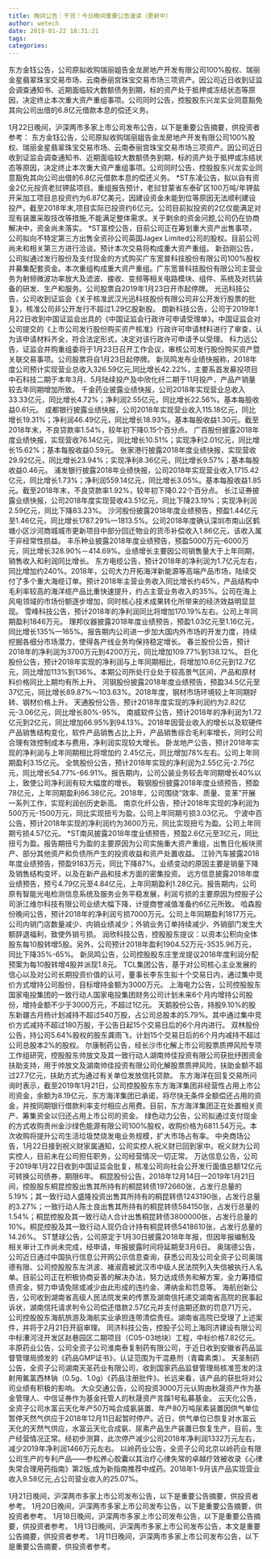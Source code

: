 ```yaml
---
title: 晚间公告｜干货！今日晚间重要公告速读（更新中）
author: wetech
date: 2019-01-22 18:31:21
tags: 
categories: 
---
```

东方金钰公告，公司原拟收购瑞丽姐告金龙房地产开发有限公司100%股权、瑞丽金星翡翠珠宝交易市场、云南泰丽宫珠宝交易市场三项资产。因公司近日收到证监会调查通知书、近期面临较大数额债务到期，标的资产处于抵押或冻结状态等原因，决定终止本次重大资产重组事项。公司同时公告，控股股东兴龙实业同意豁免其向公司出借的6.8亿元借款本息的偿还义务。
<!-- more -->
1月22日晚间，沪深两市多家上市公司发布公告，以下是重要公告摘要，供投资者参考：
东方金钰公告，公司原拟收购瑞丽姐告金龙房地产开发有限公司100%股权、瑞丽金星翡翠珠宝交易市场、云南泰丽宫珠宝交易市场三项资产。因公司近日收到证监会调查通知书、近期面临较大数额债务到期，标的资产处于抵押或冻结状态等原因，决定终止本次重大资产重组事项。公司同时公告，控股股东兴龙实业同意豁免其向公司出借的6.8亿元借款本息的偿还义务。
*ST东凌公告，拟以自有资金2亿元投资老挝钾盐项目。重组报告预计，老挝甘蒙省东泰矿区100万吨/年钾盐开采加工项目总投资约为6.87亿美元，因建设资金未能到位等原因无法顺利建设投产。截至2018年末,项目实际已投资约6亿元。公司目前拟投资的2亿仅能满足对现有装置采取技改等措施,不能满足整体需求。关于剩余的资金问题,公司仍在协商解决中，资金尚未落实。
*ST富控公告，目前公司正在筹划重大资产出售事项，公司拟向不特定第三方出售全资孙公司英国Jagex Limited公司的股权。目前公司尚未和相关第三方进行洽谈。预计本次交易将构成重大资产重组。
新劲刚公告，公司拟通过发行股份及支付现金的方式购买广东宽普科技股份有限公司100%股权并募集配套资金。本次重组构成重大资产重组。广东宽普科技股份有限公司主营业务为射频微波功率放大及滤波、接收、变频等相关电路模块、组件、系统及对抗装备的研发、生产和服务。公司股票自2019年1月23日开市起停牌。
光迅科技公告，公司收到证监会《关于核准武汉光迅科技股份有限公司非公开发行股票的批复》，核准公司非公开发行不超过1.29亿股新股。
朗新科技公告，公司于2019年1月22日收到中国证监会出具的《中国证监会行政许可申请受理单》。中国证监会对公司提交的《上市公司发行股份购买资产核准》行政许可申请材料进行了审查，认为该申请材料齐全，符合法定形式，决定对该行政许可申请予以受理。
科力远公告，证监会并购重组委将于1月23日召开工作会议，审核公司发行股份购买资产暨关联交易事项。公司股票将自1月23日起停牌。
新凤鸣发布业绩快报称，2018年度公司预计实现营业总收入326.59亿元,同比增长42.22%，主要系首发募投项目中石科技二期于本年3月、5月陆续投产及中欣化纤二期于11月投产，产品产销量较去年同期增加所致。
千金药业披露业绩快报，公司2018年实现营业总收入33.33亿元，同比增长4.72%；净利润2.55亿元，同比增长22.56%。基本每股收益0.61元。
成都银行披露业绩快报，公司2018年实现营业收入115.18亿元，同比增长19.31%；净利润46.49亿元，同比增长18.93%。基本每股收益1.30元。截至 2018年末，不良贷款率1.54%，较年初下降0.15个百分点。
广百股份披露2018年度业绩快报，实现营收76.14亿元，同比增长10.51%；实现净利2.01亿元，同比增长15.62%；基本每股收益0.59元。
张家港行披露2018年度业绩快报，实现营收29.92亿元，同比增长23.94%；实现净利8.36亿元，同比增长9.57%；基本每股收益0.46元。
浦发银行披露2018年业绩快报，公司2018年实现营业收入1715.42亿元，同比增长1.73%；净利润559.14亿元，同比增长3.05%。基本每股收益1.85元。截至2018年末，不良贷款率1.92%，较年初下降0.22个百分点。
长江证券披露业绩快报，公司2018年度实现营收43.51亿元，同比下降23.19%；实现净利润2.59亿元，同比下降83.23%。
沙河股份披露2018年度业绩预告，预盈1.44亿元至1.46亿元，同比增长1787.29%—1813.5%。公司2018年度确认深圳市南山区鹤塘小区沙河商城城市更新项目中部分回迁物业的货币补偿收入1.86亿元，该收入属于非经常性损益。
丰乐种业披露2018年度业绩预告，预盈5000万元–6000万元，同比增长328.90%－414.69%。业绩增长主要因公司销售量大于上年同期，销售收入和利润同比增长。
东方电缆公告，预计2018年的净利润为1.7亿元左右，同比增加约240%。2018年，公司大力开拓海洋新能源等高端产品市场，陆续交付了多个重大海缆订单。预计2018年主营业务收入同比增长约45%，产品结构中毛利率较高的海洋缆产品比重快速提升，约占主营业务收入的35%。公司在海上风电领域的市场份额逐步增加，同时核心技术成果转化所带来的经济效益明显显现。
雪峰科技公告，预计2018年的净利润同比将增加170.19%左右。公司上年同期盈利1846万元。
理邦仪器披露2018年度业绩预告，预盈1.03亿元至1.16亿元，同比增长135%—165%。报告期内公司进一步加大国内外市场的开发力度，持续挖掘各细分市场潜力，使得各产线业务均保持稳定增长。
春兰股份公告，预计2018年的净利润为3700万元到4200万元，同比增加109.77%到138.12%。
巨化股份公告，预计2018年实现的净利润与上年同期相比，将增加10.6亿元到12.7亿元，同比增加113%到136%。本期公司所处行业处于较高景气区间，产品和原材料价格同比上期均有所上升。
河钢股份披露2018年度业绩预告，预盈34.5亿元至37亿元，同比增长89.87%～103.63%。2018年度，钢材市场环境较上年同期好转、钢材价格上升。
天通股份公告，预计2018年度实现的净利润约为2.82亿元-3.06亿元，同比增长80%-95%。
南威软件公告，预计2018年的净利润为1.72亿元到2亿元，同比增加66.95%到94.13%。2018年因营业收入的增长以及软硬件产品销售结构变化，软件产品销售占比上升，产品销售综合毛利率增长，同时公司合理有效控制成本与费用，净利润实现较大增长。
卧龙地产公告，预计2018年实现的净利润与上年同期相比将增加约 2.45亿元，同比增加78%左右。公司上年同期盈利3.15亿元。
全筑股份公告，预计2018年实现的净利润为2.55亿元-2.75亿元，同比增长54.77%-66.91%。报告期内，公司公装业务较去年同期增长40%以上，致使公司净利润有较大幅度的增长。
鞍钢股份披露2018年度业绩预告，预盈78亿元，上年同期盈利66.38亿元。2018年，公司围绕“效率、质量、变革”开展一系列工作，实现利润创历史新高。
南京化纤公告，预计2018年实现的净利润为500万元-1500万元，同比实现扭亏为盈。公司上年同期亏损3.03亿元。
宁波中百公告，预计2018年实现的净利润约为3600万元，同比实现扭亏为盈。公司上年同期亏损4.57亿元。
*ST南风披露2018年度业绩预告，预盈2.6亿元至3亿元，同比扭亏为盈。报告期扭亏为盈的主要原因为公司实施重大资产重组，出售日化板块资产、部分其他资产和负债所产生的投资收益和资产处置收益。
江铃汽车披露2018年度业绩预告，预盈9183万元，同比下降87%。业绩变动的原因主要是销量下降及销售结构变坏，以及在新产品和技术方面的密集投资。
远方信息披露2018年度业绩预告，预亏4.79亿元至4.84亿元，上年同期盈利1.28亿元。报告期内，公司原有智能光电检测信息系统及服务业务平稳发展，利润亏损的主要原因为控股子公司浙江维尔科技有限公司业绩大幅下降，计提商誉减值准备约6亿元所致。
哈森股份晚间公告，预计2018年的净利润亏损7000万元。公司上年同期盈利1817万元。公司内销门店数量减少、内销业绩减少；外销业务订单持续减少、外销部门发生大额辞退福利，致使外销亏损。
润欣科技公告，控股股东提议：以资本公积向全体股东每10股转增5股。另外，公司预计2018年盈利1904.52万元-3535.96万元，同比下降35%-65%。
新凤鸣公告，公司控股股东庄奎龙提议2018年度利润分配预案为每10股转增4股并派现1.8元。
TCL集团公告，基于对公司核心主业发展的信心以及对公司长期投资价值的认可，董事长李东生拟十个交易日内，通过集中竞价方式增持公司股份，目标增持金额为3000万元。
上海电力公告，公司控股股东国家电投集团的一致行动人国家电投集团财务公司计划未来6个月内增持公司股份，增持金额不少于3000万元，不超过1亿元。
天鹅股份公告，持股9.10%的股东新疆古月杨计划减持不超过540万股，占公司总股本的5.79%。其中通过集中竞价方式减持不超过180万股，于公告日起15个交易日后的6个月内进行。
双林股份公告，持公司5.64%股权的股东龚雨飞，计划15个交易日后的6个月内减持不超过公司总股本2%的股权。
尔康制药公告，经长沙市化解上市公司股票质押风险专项工作组研究，控股股东帅放文及其一致行动人湖南帅佳投资有限公司获批纾困资金扶助支持，用于帅放文及湖南帅佳投资有限公司化解股票质押风险，扶助金额不超过27.7亿元，扶助方式为通过有关单位发放信托贷款。
东方海洋在回复交易所问询时表示，截至2019年1月21日，公司控股股东东方海洋集团非经营性占用上市公司资金，余额为8.19亿元，东方海洋集团已承诺，将尽快无条件全额偿还占用的资金，并按同期银行借款利率支付相应占用费。目前，东方海洋集团正在处置相关资产、筹集资金以归还占用上市公司的资金。
绿色动力公告，公司拟通过支付现金的方式收购贵州金沙绿色能源有限公司100%股权，收购价格为6811.54万元。本次收购将提升公司生活垃圾焚烧发电业务规模，扩大市场占有率。
中央商场公告，1月22日接到祝义财家属通知，公司实控人祝义财已回到家中。祝义财为公司实控人，目前未在公司担任职务，公司经营情况一切正常。
万达信息公告，公司于2019年1月22日收到中国证监会批复，核准公司向社会公开发行面值总额12亿元可转换公司债券，期限6年。
桐昆股份公告，2018年12月14日—2019年1月21日间，控股股东桐昆控股出售其所持有的桐昆转债1972660张，占发行总量的5.19%；其一致行动人盛隆投资出售其所持有的桐昆转债1243190张，占发行总量的3.27%；一致行动人陈士良出售其所持有的桐昆转债584150张，占发行总量的1.54%；桐昆控股及其一致行动人合计出售桐昆转债3800000张，占发行总量的10%。桐昆控股及其一致行动人现仍合计持有桐昆转债5418610张，占发行总量的14.26%。
ST慧球公告，公司原定于1月30日披露2018年年报，但因年报编制及相关审计工作尚未完成，经申请，年报披露时间将延期至3月6日。
奥瑞德公告，公司近日通过中国执行信息公开网公示信息查询，获悉公司及公司全资子公司奥瑞德有限、公司控股股东左洪波、褚淑霞被武汉市中级人民法院列入失信被执行人名单。目前公司正在积极协商妥善的解决办法，努力达成债务和解方案，全力筹措偿债资金，努力申请免除或减少由此形成的违约金、滞纳金和罚息等。
海航创新公告，公司收到湖南省高级人民法院发来的传票及湖南信托递交湖南省高院的民事起诉状，湖南信托请求判令公司偿还借款2.57亿元并支付逾期还款的罚息71万元，公司控股股东海航旅游及海航实业承担连带清偿责任。湖南省高院已受理了上述案件，并将于2月21日开庭审理。
同济科技公告，控股子公司上海同济建设有限公司中标漕河泾开发区赵巷园区二期项目（C05-03地块）工程，中标价格7.82亿元。
丰原药业公告，公司全资子公司淮南泰复制药有限公司，于近日收到安徽省药品监督管理局颁发的《药品GMP证书》，认证范围为干混悬剂（青霉素类）。
天圣制药公告，全资子公司湖南天圣药业有限公司，收到国家药品监督管理局核准签发的注射用氟氯西林钠（0.5g、1.0g）《药品注册批件》。长远来看，该产品的获批将对公司业绩有积极的影响。
大众交通公告，公司投资3000万元认购由秋晟资产作为基金管理人、中信证券作为基金托管人的秋晟资产言蹊1号私募基金。
云天化公告，全资子公司水富云天化年产50万吨合成氨装置、年产80万吨尿素装置因供气单位暂停天然气供应于2018年12月11日起暂时停产。近日，供气单位已恢复对水富云天化的天然气供应，水富云天化合成氨、尿素产品生产装置已恢复生产，目前，生产经营情况正常。经初步测算，此次停产减少公司2018年净利润1332万元左右，减少2019年净利润1466万元左右。
以岭药业公告，全资子公司北京以岭药业有限公司生产的专利产品——参松养心胶囊以其治疗心律失常的卓越疗效被收录《心律失常合理用药指南》第2版,成为新指南推荐中成药。2018年1-9月该产品实现营业收入9.58亿元,占公司营业收入的25.07%。
 
 
1月21日晚间，沪深两市多家上市公司发布公告，以下是重要公告摘要，供投资者参考。
1月20日晚间，沪深两市多家上市公司发布公告，以下是重要公告摘要，供投资者参考。
1月18日晚间，沪深两市多家上市公司发布公告，以下是重要公告摘要，供投资者参考。
1月13日晚间，沪深两市多家上市公司发布公告，本文是重要公告摘要，供投资者参考。
1月11日晚间，沪深两市多家上市公司发布公告，以下是重要公告摘要，供投资者参考。
